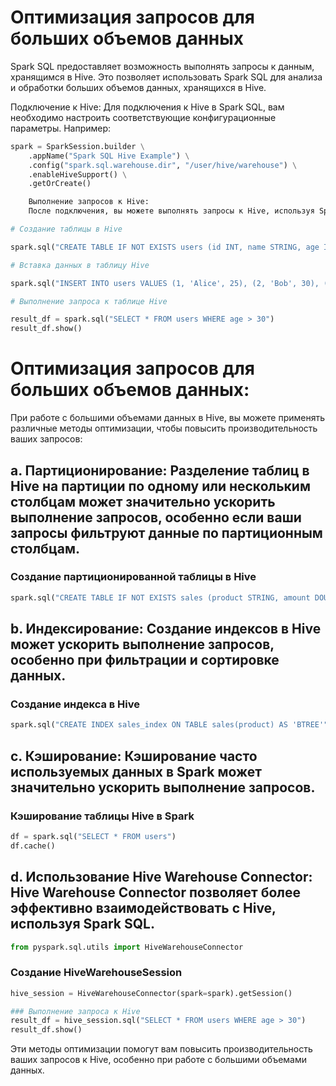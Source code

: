 # Оптимизация запросов для больших объемов данных

Spark SQL предоставляет возможность выполнять запросы к данным, хранящимся в Hive. Это позволяет использовать Spark SQL для анализа и обработки больших объемов данных, хранящихся в Hive.

Подключение к Hive:
Для подключения к Hive в Spark SQL, вам необходимо настроить соответствующие конфигурационные параметры. Например:

```py
spark = SparkSession.builder \
    .appName("Spark SQL Hive Example") \
    .config("spark.sql.warehouse.dir", "/user/hive/warehouse") \
    .enableHiveSupport() \
    .getOrCreate()

    Выполнение запросов к Hive:
    После подключения, вы можете выполнять запросы к Hive, используя Spark SQL. Например:

# Создание таблицы в Hive

spark.sql("CREATE TABLE IF NOT EXISTS users (id INT, name STRING, age INT)")

# Вставка данных в таблицу Hive

spark.sql("INSERT INTO users VALUES (1, 'Alice', 25), (2, 'Bob', 30), (3, 'Charlie', 35)")

# Выполнение запроса к таблице Hive

result_df = spark.sql("SELECT * FROM users WHERE age > 30")
result_df.show()
```
# Оптимизация запросов для больших объемов данных:
При работе с большими объемами данных в Hive, вы можете применять различные методы оптимизации, чтобы повысить производительность ваших запросов:

## a. Партиционирование: Разделение таблиц в Hive на партиции по одному или нескольким столбцам может значительно ускорить выполнение запросов, особенно если ваши запросы фильтруют данные по партиционным столбцам.

### Создание партиционированной таблицы в Hive
```py
spark.sql("CREATE TABLE IF NOT EXISTS sales (product STRING, amount DOUBLE) PARTITIONED BY (year INT, month INT)")
```
## b. Индексирование: Создание индексов в Hive может ускорить выполнение запросов, особенно при фильтрации и сортировке данных.

### Создание индекса в Hive
```py
spark.sql("CREATE INDEX sales_index ON TABLE sales(product) AS 'BTREE'")
```
## c. Кэширование: Кэширование часто используемых данных в Spark может значительно ускорить выполнение запросов.

### Кэширование таблицы Hive в Spark
```py
df = spark.sql("SELECT * FROM users")
df.cache()
```
## d. Использование Hive Warehouse Connector: Hive Warehouse Connector позволяет более эффективно взаимодействовать с Hive, используя Spark SQL.
```py
from pyspark.sql.utils import HiveWarehouseConnector
```
### Создание HiveWarehouseSession
```py
hive_session = HiveWarehouseConnector(spark=spark).getSession()

### Выполнение запроса к Hive
result_df = hive_session.sql("SELECT * FROM users WHERE age > 30")
result_df.show()
```
Эти методы оптимизации помогут вам повысить производительность ваших запросов к Hive, особенно при работе с большими объемами данных.